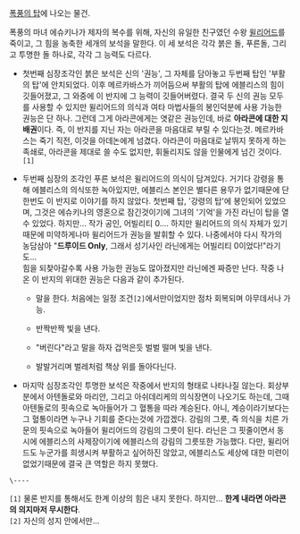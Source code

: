 [폭풍의 탑](%ED%8F%AD%ED%92%8D%EC%9D%98%20%ED%83%91.md)에 나오는 물건.

폭풍의 마녀 에슈키나가 제자의 복수를 위해, 자신의 유일한 친구였던 수왕
[윌리어드](%EC%9C%8C%EB%A6%AC%EC%96%B4%EB%93%9C.md)를 죽이고, 그 힘을 농축한 세개의 보석을 말한다.
이 세 보석은 각각 붉은 돌, 푸른돌, 그리고 투명한 돌 하나로, 각각 그 능력도 다르다.

  * 첫번째 심장조각인 붉은 보석은 신의 '권능', 그 자체를 담아놓고 두번째 탑인 '부활의 탑'에 안치되었다. 이후 메르카바스가 끼어듬으써 부활의 탑에 에블리스의 힘이 깃들어졌고, 그 와중에 이 반지에 그 능력이 깃들어버렸다. 결국 두 신의 권능 모두를 사용할 수 있지만 윌리어드의 의식과 여타 마법사들의 봉인덕분에 사용 가능한 권능은 단 하나. 그런데 그게 아라콘에게는 엿같은 권능인데, 바로 **아라콘에 대한 지배권**이다. 즉, 이 반지를 지닌 자는 아라콘을 마음대로 부릴 수 있다는것. 메르카바스는 죽기 직전, 이것을 아데논에게 넘겼다. 아라콘이 마음대로 날뛰지 못하게 하는 족쇄로, 아라콘을 제대로 쓸 수도 없지만, 휘둘리지도 않을 인물에게 넘긴 것이다.`[1]`  

  * 두번째 심장의 조각인 푸른 보석은 윌리어드의 의식이 담겨있다. 거기다 강령을 통해 에블리스의 의식또한 녹아있지만, 에블리스 본인은 별다른 용무가 없기때문에 단 한번도 이 반지로 이야기를 하지 않았다. 첫번째 탑, '강령의 탑'에 봉인되어 있었으며, 그것은 에슈키나의 영혼으로 잠긴것이기에 그녀의 '기억'을 가진 라닌이 탑을 열 수 있었다. 하지만... 작가 공인, 어빌리티 0.... 하지만 윌리어드의 의식 자체가 있기때문에 미약하게나마 윌리어드가 권능을 발휘할 수 있다. 나중에서야 다시 작가의 농담삼아 "**드루이드 Only**, 그래서 성기사인 라닌에게는 어빌리티 0이었다!"라기도...  
힘을 되찾아갈수록 사용 가능한 권능도 많아졌지만 라닌에겐 짜증만 난다. 작중 나온 이 반지의 위대한 권능은 다음과 같이 추가된다.  

    * 말을 한다. 처음에는 일정 조건`[2]`에서만이었지만 점차 회복되며 아무데서나 가능.
    * 반짝반짝 빛을 낸다.  

    * "버린다"라고 말을 하자 겁먹은듯 벌벌 떨며 빛을 낸다.  

    * 발발거리며 벌레처럼 책상 위를 돌아다닌다.  

  * 마지막 심장조각인 투명한 보석은 작중에서 반지의 형태로 나타나질 않는다. 회상부분에서 아텐돌로와 마리안, 그리고 아쉬데리케의 의식장면이 나오기도 하는데, 그때 아텐돌로의 핏속으로 녹아들어가 그 혈통을 따라 계승된다. 아니, 계승이라기보다는 그 혈통이라면 누구나 기회를 준다는것에 가깝겠다. 강림의 그릇, 즉 의식을 치른 가문의 핏속으로 녹아들어 윌리어드의 강림의 그릇이 된다. 라닌은 그 핏줄이면서 동시에 에블리스의 사제장이기에 에블리스의 강림의 그릇또한 가능했다. 다만, 윌리어드도 누군가를 희생시켜 부활하고 싶어하진 않았고, 에블리스도 세상에 대한 미련이 없었기때문에 결국 큰 역할은 하지 못했다.  

`\----`

`[1]` 물론 반지를 통해서도 한계 이상의 힘은 내지 못한다. 하지만... **한계 내라면 아라콘의 의지마저 무시한다**.  
`[2]` 자신의 성지 안에서만...


